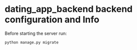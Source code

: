 # dating_app_backend backend configuration and Info

Before starting the server run:

```sh
python manage.py migrate
```
